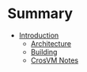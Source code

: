 # Summary

- [Introduction](./Into.md)
  - [Architecture](./Architecture.md)
  - [Building](./Building.md)
  - [CrosVM Notes](./CrosVM.md)